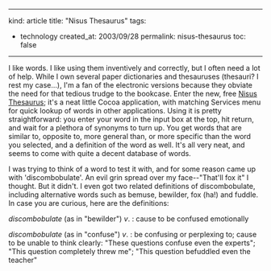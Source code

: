 -----
kind: article
title: "Nisus Thesaurus"
tags:
- technology
created_at: 2003/09/28
permalink: nisus-thesaurus
toc: false
-----

<p>I like words. I like using them inventively and correctly, but I often need a lot of help. While I own several paper dictionaries and thesauruses (thesauri? I rest my case...), I'm a fan of the electronic versions because they obviate the need for that tedious trudge to the bookcase. Enter the new, free <a href="http://www.nisus.com/Thesaurus/">Nisus Thesaurus</a>; it's a neat little Cocoa application, with matching Services menu for quick lookup of words in other applications. Using it is pretty straightforward: you enter your word in the input box at the top, hit return, and wait for a plethora of synonyms to turn up. You get words that are similar to, opposite to, more general than, or more specific than the word you selected, and a definition of the word as well. It's all very neat, and seems to come with quite a decent database of words.</p>

<p>I was trying to think of a word to test it with, and for some reason came up with 'discombobulate'. An evil grin spread over my face--"That'll fox it" I thought. But it didn't. I even got two related definitions of discombobulate, including alternative words such as bemuse, bewilder, fox (ha!) and fuddle. In case you are curious, here are the definitions:</p>

<p><em>discombobulate</em> (as in "bewilder") <em>v</em>. : cause to be confused emotionally</p>

<p><em>discombobulate</em> (as in "confuse") <em>v</em>. : be confusing or perplexing to; cause to be unable to think clearly: "These questions confuse even the experts"; "This question completely threw me"; "This question befuddled even the teacher"</p>


